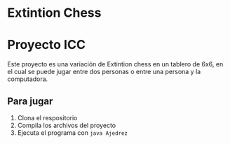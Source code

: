 Extintion Chess
========================
Proyecto ICC
======================

Este proyecto es una variación de Extintion chess en un tablero de 6x6, en el cual se puede jugar entre dos personas o entre una persona y la computadora.

Para jugar
--------
1. Clona el respositorio
2. Compila los archivos del proyecto
3. Ejecuta el programa con `java Ajedrez`